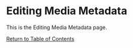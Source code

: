 # Editing Media Metadata

This is the Editing Media Metadata page.

[Return to Table of Contents](functionality-lecturers/edit-media)
